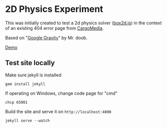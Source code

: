 2D Physics Experiment
====================

This was initially created to test a 2d physics solver ([box2d.js](http://sourceforge.net/projects/box2d-js/files/)) in the context of an existing 404 error page 
from [CargoMedia](https://github.com/cargomedia/cargomedia.github.io).

Based on "[Google Gravity](http://www.mrdoob.com/projects/chromeexperiments/google-gravity/)" by Mr. doob.

[Demo](http://data.martinpetrasch.com/cargo/404.html)


## Test site locally

Make sure jekyll is installed
```
gem install jekyll
```
If operating on Windows, change code page for "cmd"
```
chcp 65001
```
Build the site and serve it on `http://localhost:4000`
```
jekyll serve --watch
```
